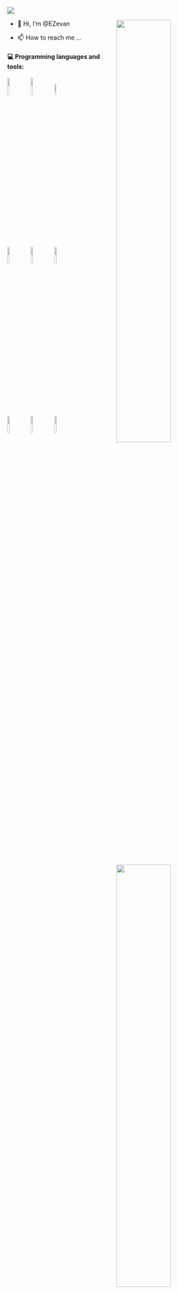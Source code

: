 <p align="left"><img src="https://i.imgur.com/A6bWGFl.gif"/></p>    
<img width="50%" align="right" src="https://github-readme-stats.vercel.app/api/top-langs/?username=EZevan&layout=compact" />

- 👋 Hi, I’m @EZevan
<!--- 👀 I’m interested in Coding
- 🌱 I’m currently learning ...
- 💞️ I’m looking to collaborate on ...--->
- 📫 How to reach me ...

<!---
EZevan/EZevan is a ✨ special ✨ repository because its `README.md` (this file) appears on your GitHub profile.
You can click the Preview link to take a look at your changes.
---> 


<!---![Evan's Github stats](https://github-readme-stats.vercel.app/api?username=EZevan&show_icons=true) 
[![Top Langs](https://github-readme-stats.vercel.app/api/top-langs/?username=EZevan&layout=compact@theme=dark)](https://github.com/anuraghazra/github-readme-stats)--->


#### :computer: Programming languages and tools: 
<p>
	<img width="50%" align="right" src="https://github-readme-stats.vercel.app/api?username=EZevan&show_icons=true&hide_border=true" />

<code><img width="10%" src="https://www.vectorlogo.zone/logos/java/java-ar21.svg"></code>
<code><img width="10%" src="https://www.vectorlogo.zone/logos/python/python-ar21.svg"></code>
<code><img width="8%" src="https://www.vectorlogo.zone/logos/jenkins/jenkins-icon.svg"></code>
<br />
<code><img width="10%" src="https://www.vectorlogo.zone/logos/redis/redis-ar21.svg"></code>
<code><img width="10%" src="https://www.vectorlogo.zone/logos/mysql/mysql-ar21.svg"></code>
<code><img width="10%" src="https://www.vectorlogo.zone/logos/mongodb/mongodb-ar21.svg"></code>
<br />
<code><img width="10%" src="https://www.vectorlogo.zone/logos/dotnet/dotnet-horizontal.svg"></code>
<code><img width="10%" src="https://www.vectorlogo.zone/logos/w3_html5/w3_html5-ar21.svg"></code>
<code><img width="10%" src="https://www.vectorlogo.zone/logos/git-scm/git-scm-ar21.svg"></code>
</p>
